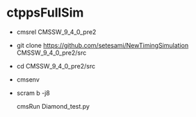 # ctppsFullSim
- cmsrel CMSSW_9_4_0_pre2
- git clone https://github.com/setesami/NewTimingSimulation  CMSSW_9_4_0_pre2/src
- cd CMSSW_9_4_0_pre2/src
- cmsenv
- scram b -j8


  cmsRun   Diamond_test.py
